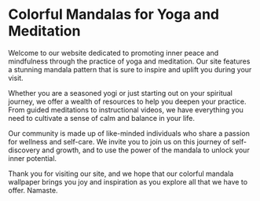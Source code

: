 <!--
Write me markdown content of website with wallpaper:

"A colorful mandala pattern for a yoga or meditation website"

The header of the page should not be copy of the text but rather a real content of the website which is using this wallpaper.
-->

<!--font:Poppins-->

# Colorful Mandalas for Yoga and Meditation

Welcome to our website dedicated to promoting inner peace and mindfulness through the practice of yoga and meditation. Our site features a stunning mandala pattern that is sure to inspire and uplift you during your visit.

Whether you are a seasoned yogi or just starting out on your spiritual journey, we offer a wealth of resources to help you deepen your practice. From guided meditations to instructional videos, we have everything you need to cultivate a sense of calm and balance in your life.

Our community is made up of like-minded individuals who share a passion for wellness and self-care. We invite you to join us on this journey of self-discovery and growth, and to use the power of the mandala to unlock your inner potential.

Thank you for visiting our site, and we hope that our colorful mandala wallpaper brings you joy and inspiration as you explore all that we have to offer. Namaste.
